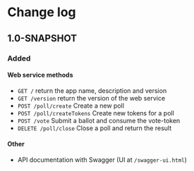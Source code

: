 # Change log
## 1.0-SNAPSHOT
### Added
#### Web service methods
* `GET /` return the app name, description and version
* `GET /version` return the version of the web service
* `POST /poll/create` Create a new poll
* `POST /poll/createTokens` Create new tokens for a poll
* `POST /vote` Submit a ballot and consume the vote-token
* `DELETE /poll/close` Close a poll and return the result

#### Other
* API documentation with Swagger (UI at `/swagger-ui.html`)